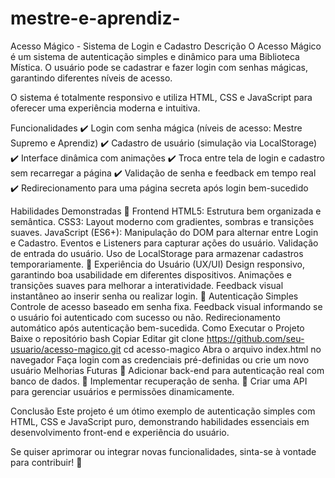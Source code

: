 # mestre-e-aprendiz-
Acesso Mágico - Sistema de Login e Cadastro
Descrição
O Acesso Mágico é um sistema de autenticação simples e dinâmico para uma Biblioteca Mística. O usuário pode se cadastrar e fazer login com senhas mágicas, garantindo diferentes níveis de acesso.

O sistema é totalmente responsivo e utiliza HTML, CSS e JavaScript para oferecer uma experiência moderna e intuitiva.

Funcionalidades
✔️ Login com senha mágica (níveis de acesso: Mestre Supremo e Aprendiz)
✔️ Cadastro de usuário (simulação via LocalStorage)
✔️ Interface dinâmica com animações
✔️ Troca entre tela de login e cadastro sem recarregar a página
✔️ Validação de senha e feedback em tempo real
✔️ Redirecionamento para uma página secreta após login bem-sucedido

Habilidades Demonstradas
🔹 Frontend
HTML5: Estrutura bem organizada e semântica.
CSS3: Layout moderno com gradientes, sombras e transições suaves.
JavaScript (ES6+):
Manipulação do DOM para alternar entre Login e Cadastro.
Eventos e Listeners para capturar ações do usuário.
Validação de entrada do usuário.
Uso de LocalStorage para armazenar cadastros temporariamente.
🔹 Experiência do Usuário (UX/UI)
Design responsivo, garantindo boa usabilidade em diferentes dispositivos.
Animações e transições suaves para melhorar a interatividade.
Feedback visual instantâneo ao inserir senha ou realizar login.
🔹 Autenticação Simples
Controle de acesso baseado em senha fixa.
Feedback visual informando se o usuário foi autenticado com sucesso ou não.
Redirecionamento automático após autenticação bem-sucedida.
Como Executar o Projeto
Baixe o repositório
bash
Copiar
Editar
git clone https://github.com/seu-usuario/acesso-magico.git
cd acesso-magico
Abra o arquivo index.html no navegador
Faça login com as credenciais pré-definidas ou crie um novo usuário
Melhorias Futuras
🚀 Adicionar back-end para autenticação real com banco de dados.
🚀 Implementar recuperação de senha.
🚀 Criar uma API para gerenciar usuários e permissões dinamicamente.

Conclusão
Este projeto é um ótimo exemplo de autenticação simples com HTML, CSS e JavaScript puro, demonstrando habilidades essenciais em desenvolvimento front-end e experiência do usuário.

Se quiser aprimorar ou integrar novas funcionalidades, sinta-se à vontade para contribuir! 🚀

